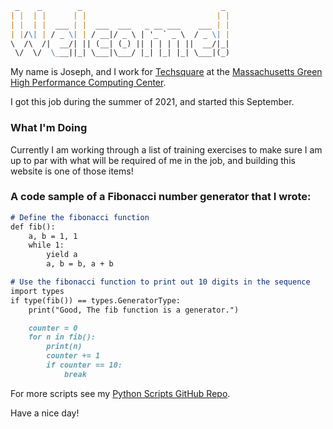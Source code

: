 ```markdown
 _    _        _                               _ 
| |  | |      | |                             | |
| |  | |  ___ | |  ___  ___   _ __ ___    ___ | |
| |/\| | / _ \| | / __|/ _ \ | '_ ` _ \  / _ \| |
\  /\  /|  __/| || (__| (_) || | | | | ||  __/|_|
 \/  \/  \___||_| \___|\___/ |_| |_| |_| \___|(_)
```
My name is Joseph, and I work for [Techsquare](http://www.techsquare.com/) at the [Massachusetts Green High Performance Computing Center](https://www.mghpcc.org/).

I got this job during the summer of 2021, and started this September.

### What I'm Doing

Currently I am working through a list of training exercises to make sure I am up to par with what will be required of me in the job, and building this website is one of those items!

### A code sample of a Fibonacci number generator that I wrote:

```markdown
# Define the fibonacci function
def fib():
    a, b = 1, 1
    while 1:
        yield a
        a, b = b, a + b

# Use the fibonacci function to print out 10 digits in the sequence
import types
if type(fib()) == types.GeneratorType:
    print("Good, The fib function is a generator.")

    counter = 0
    for n in fib():
        print(n)
        counter += 1
        if counter == 10:
            break

```

For more scripts see my [Python Scripts GitHub Repo](https://github.com/TechsquareJoseph/python-scripts.git).

Have a nice day!
